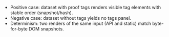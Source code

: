 - Positive case: dataset with proof tags renders visible tag elements with stable order (snapshot/hash).
- Negative case: dataset without tags yields no tags panel.
- Determinism: two renders of the same input (API and static) match byte-for-byte DOM snapshots.
